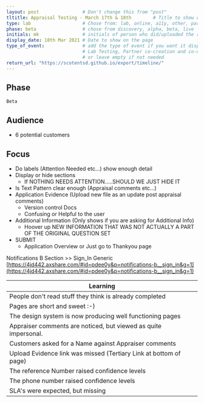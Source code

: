 ```yaml
---
layout: post                # Don't change this from "post"
tltitle: Appraisal Testing - March 17th & 18th        # Title to show on the page
type: lab                   # Chose from: lab, online, a11y, other, partner
phase: beta                 # chose from discovery, alpha, beta, live
initials: mk                # initials of person who did/uploaded the research
display_date: 18th Mar 2021 # Date to show on the page      
type_of_event:              # add the type of event if you want it displayed added to the heading when the post if clicked on
                            # Lab Testing, Partner co-creation and co-design, Accessibility, Online research and testing, Events, F2F and testing
                            # or leave empty if not needed
return_url: "https://scotentsd.github.io/export/timeline/"
---
```


## Phase
    Beta

## Audience
- 6 potential customers

## Focus
- Do labels (Attention Needed etc...) show enough detail
- Display or hide sections
    - If NOTHING NEEDS ATTENTION.....SHOULD WE JUST HIDE IT
- Is Text Pattern clear enough (Appraisal comments etc...)
- Application Evidence (Upload new file as an update post appraisal comments)
    - Version control Docs
    - Confusing or Helpful to the user
- Additional Information (Only shows if you are asking for Additional Info)
    - Hoover up NEW INFORMATION THAT WAS NOT ACTUALLY A PART OF THE ORIGINAL QUESTION SET
- SUBMIT
    - Application Overview or Just go to Thankyou page


Notifications B Section >> Sign_In Generic  
[https://4jd442.axshare.com/#id=pdee0y&p=notifications-b__sign_in&g=1](https://4jd442.axshare.com/#id=pdee0y&p=notifications-b__sign_in&g=1)

| Learning
| ---
| People don't read stuff they think is already completed
| Pages are short and sweet :-)
| The design system is now producing well functioning pages
| Appraiser comments are noticed, but viewed as quite impersonal. 
| Customers asked for a Name against Appraiser comments
| Upload Evidence link was missed (Tertiary Link at bottom of page)
| The reference Number raised confidence levels
| The phone number raised confidence levels
| SLA's were expected, but missing


<!--more-->



